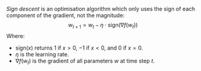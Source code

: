 *Sign descent* is an optimisation algorithm which only uses the sign of each component of the gradient, not the magnitude:
$$
w_{t+1}=w_{t}-\eta \cdot \text{sign}(\nabla f(w_{t}))
$$Where:
* $\text{sign}(x)$ returns $1$ if $x>0$, $-1$ if $x<0$, and $0$ if $x=0$.
* $\eta$ is the learning rate.
* $\nabla f(w_{t})$ is the gradient of all parameters $w$ at time step $t$.
